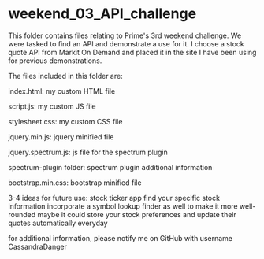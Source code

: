 # weekend_03_API_challenge

This folder contains files relating to Prime's 3rd weekend challenge. We were tasked to find an API and demonstrate a use for it. I choose a stock quote API from Markit On Demand and placed it in the site I have been using for previous demonstrations.

The files included in this folder are:

index.html: my custom HTML file

script.js: my custom JS file

stylesheet.css: my custom CSS file

jquery.min.js: jquery minified file

jquery.spectrum.js: js file for the spectrum plugin

spectrum-plugin folder: spectrum plugin additional information

bootstrap.min.css: bootstrap minified file



3-4 ideas for future use:
stock ticker app
find your specific stock information
incorporate a symbol lookup finder as well to make it more well-rounded
maybe it could store your stock preferences and update their quotes automatically everyday 



for additional information, please notify me on GitHub with username CassandraDanger

